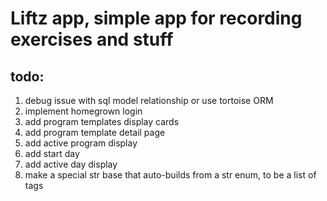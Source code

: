 # Liftz app, simple app for recording exercises and stuff

## todo:
1. debug issue with sql model relationship or use tortoise ORM 
2. implement homegrown login
2. add program templates display cards
3. add program template detail page
4. add active program display
5. add start day
6. add active day display
8. make a special str base that auto-builds from a str enum, to be a list of tags
